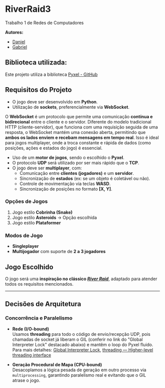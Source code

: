 # RiverRaid3
Trabalho 1 de Redes de Computadores

**Autores:**
- [Daniel](https://github.com/DanielPedroElias)
- [Gabriel](https://github.com/gabeneves)

## Biblioteca utilizada:
Este projeto utiliza a biblioteca [Pyxel - GitHub](https://github.com/kitao/pyxel)

## Requisitos do Projeto
- O jogo deve ser desenvolvido em **Python**.
- Utilização de **sockets**, preferencialmente via **WebSocket**.

O **WebSocket** é um protocolo que permite uma comunicação **contínua e bidirecional** entre o cliente e o servidor. Diferente do modelo tradicional HTTP (cliente-servidor), que funciona com uma requisição seguida de uma resposta, o WebSocket mantém uma conexão aberta, permitindo que **ambos os lados enviem e recebam mensagens em tempo real**. Isso é ideal para jogos multiplayer, onde a troca constante e rápida de dados (como posições, ações e estados do jogo) é essencial.
- Uso de um **motor de jogos**, sendo o escolhido o **Pyxel**.
- O protocolo **UDP** será utilizado por ser mais rápido que o **TCP**.
- O jogo deve ser **multiplayer**, com:
  - Comunicação entre **clientes (jogadores)** e um **servidor**.
  - Sincronização de **estados** (ex: se um objeto é coletável ou não).
  - Controle de movimentação via teclas **WASD**.
  - Sincronização de posições no formato **[X, Y]**.

### Opções de Jogos

1. Jogo estilo **Cobrinha (Snake)**
2. Jogo estilo **Asteroids** -> Opção escolhida
3. Jogo estilo **Plataformer**

### Modos de Jogo

- **Singleplayer**
- **Multijogador** com suporte de **2 a 3 jogadores**

## Jogo Escolhido

O jogo será uma **inspiração no clássico *[River Raid](https://pt.wikipedia.org/wiki/River_Raid)***, adaptado para atender todos os requisitos mencionados.

---

## Decisões de Arquitetura

### Concor­rência e Paralelismo

- **Rede (I/O-bound)**  
  Usamos **threading** para todo o código de envio/recepção UDP, pois chamadas de socket já liberam o GIL (conferir no link do "Global Interpreter Lock" destacado abaixo) e mantêm o loop do Pyxel fluido.  
  Para mais detalhes: 
  [Global Interpreter Lock](https://docs.python.org/3/glossary.html#term-global-interpreter-lock),
  [threading — Higher-level threading interface](https://docs.python.org/2/library/threading.html)

- **Geração Procedural de Mapa (CPU-bound)**  
  Desacoplamos a lógica pesada de geração em outro processo via `multiprocessing`, garantindo paralelismo real e evitando que o GIL atrase o jogo.
